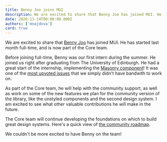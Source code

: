```yaml
---
title: Benny Joo joins MUI
description: We are excited to share that Benny Joo has joined MUI. He has started last month full-time and is now a Junior Software Engineer in the the Core team.
date: 2020-11-14T00:00:00.000Z
authors: ['mnajdova']
card: true
---
```


We are excited to share that [Benny Joo](https://github.com/hbjORbj) has joined MUI.
He has started last month full-time, and is now part of the Core team.

Before joining full-time, Benny was our first intern during the summer.
He joined us right after graduating from The University of Edinburgh.
He had a great start of the internship, implementing the [Masonry component](https://mui.com/components/masonry)! It was one of the [most upvoted issues](https://github.com/mui-org/material-ui/issues/17000) that we simply didn't have bandwith to work on.

As part of the Core team, he will help with the community support, as well as work on some of the new features we plan for the community version of the library, like the unstyled components and the second design system.
I am excited to see what other valuable contributions he will make in the future.

The Core team will continue developing the foundations on which to build great design systems. Here's a quick view of [the community roadmap](https://github.com/mui-org/material-ui/projects/25).

We couldn't be more excited to have Benny on the team!

